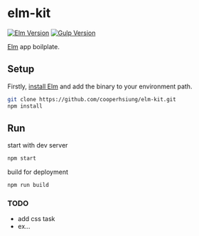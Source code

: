 # elm-kit

[![Elm Version][elm-image]][elm-url]
[![Gulp Version][gulp-image]][gulp-url]

[Elm](https://elm-lang.org/) app boilplate.

## Setup

Firstly, [install Elm](https://guide.elm-lang.org/install.html) and add the binary to your environment path.

```bash
git clone https://github.com/cooperhsiung/elm-kit.git
npm install
```

## Run

start with dev server

```bash
npm start
```

build for deployment

```bash
npm run build
```

### TODO

- add css task
- ex...

[elm-image]: https://img.shields.io/badge/elm-v0.19.0-60b5cc.svg
[elm-url]: https://elm-lang.org/
[gulp-image]: https://img.shields.io/badge/gulp-v4.0-d25151.svg
[gulp-url]: https://gulpjs.com/
